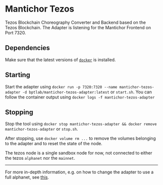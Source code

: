 # Mantichor Tezos

Tezos Blockchain Choreography Converter and Backend based on the Tezos Blockchain.
The Adapter is listening for the Mantichor Frontend on Port 7320.

## Dependencies

Make sure that the latest versions of [`docker`](https://docs.docker.com/install/) is installed.

## Starting

Start the adapter using `docker run -p 7320:7320 --name mantichor-tezos-adapter -d bptlab/mantichor-tezos-adapter:latest` or `start.sh`.
You can follow the container output using `docker logs -f mantichor-tezos-adapter`

## Stopping

Stop the tool using `docker stop mantichor-tezos-adapter && docker remove mantichor-tezos-adapter` or `stop.sh`.

After stopping, use `docker volume rm ...` to remove the volumes belonging to the adapter and to reset the state of the node.

The tezos node is a single sandbox node for now, not connected to either the tezos `alphanet` nor the `mainnet`.

---
For more in-depth information, e.g. on how to change the adapter to use a full alphanet, see [this](DOCUMENTATION.md).
